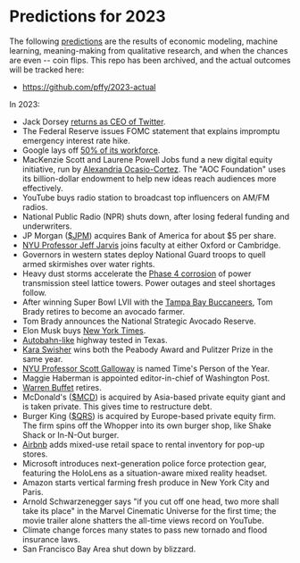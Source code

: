 # Predictions for 2023

The following [predictions](https://www.youtube.com/watch?v=lSPNQ82Sq4E) are the results of economic modeling, machine learning, meaning-making from qualitative research, and when the chances are even -- coin flips. This repo has been archived, and the actual outcomes will be tracked here:

  * https://github.com/pffy/2023-actual

In 2023:

  + Jack Dorsey [returns as CEO of Twitter](https://www.youtube.com/watch?v=szUEkiRPQwQ).
  + The Federal Reserve issues FOMC statement that explains impromptu emergency interest rate hike.
  + Google lays off [50% of its workforce](https://www.youtube.com/watch?v=3OyrX11cMkE).
  + MacKenzie Scott and Laurene Powell Jobs fund a new digital equity initiative, run by [Alexandria Ocasio-Cortez](https://twitter.com/AOC). The "AOC Foundation" uses its billion-dollar endowment to help new ideas reach audiences more effectively.
  + YouTube buys radio station to broadcast top influencers on AM/FM radios.
  + National Public Radio (NPR) shuts down, after losing federal funding and underwriters.
  + JP Morgan ([$JPM](https://finance.yahoo.com/quote/JPM)) acquires Bank of America for about $5 per share.
  + [NYU Professor Jeff Jarvis](https://buzzmachine.com/) joins faculty at either Oxford or Cambridge. 
  + Governors in western states deploy National Guard troops to quell armed skirmishes over water rights.
  + Heavy dust storms accelerate the [Phase 4 corrosion](https://www.utilityproducts.com/home/article/16003357/transmission-tower-maintenance) of power transmission steel lattice towers. Power outages and steel shortages follow.
  + After winning Super Bowl LVII with the [Tampa Bay Buccaneers](https://www.buccaneers.com/), Tom Brady retires to become an avocado farmer. 
  + Tom Brady announces the National Strategic Avocado Reserve.
  + Elon Musk buys [New York Times](https://www.nytimes.com/).
  + [Autobahn-like](https://en.wikipedia.org/wiki/Autobahn) highway tested in Texas.
  + [Kara Swisher](https://twitter.com/karaswisher) wins both the Peabody Award and Pulitzer Prize in the same year.
  + [NYU Professor Scott Galloway](https://www.profgalloway.com/) is named Time's Person of the Year.
  + Maggie Haberman is appointed editor-in-chief of Washington Post.
  + [Warren Buffet](https://www.youtube.com/watch?v=FsDYatBvwYI) retires.
  + McDonald's ([$MCD](https://finance.yahoo.com/quote/MCD)) is acquired by Asia-based private equity giant and is taken private. This gives time to restructure debt.
  + Burger King ([$QRS](https://finance.yahoo.com/quote/QSR)) is acquired by Europe-based private equity firm. The firm spins off the Whopper into its own burger shop, like Shake Shack or In-N-Out burger.
  + [Airbnb](https://www.airbnb.com/) adds mixed-use retail space to rental inventory for pop-up stores.
  + Microsoft introduces next-generation police force protection gear, featuring the HoloLens as a situation-aware mixed reality headset.
  + Amazon starts vertical farming fresh produce in New York City and Paris.
  + Arnold Schwarzenegger says "if you cut off one head, two more shall take its place" in the Marvel Cinematic Universe for the first time; the movie trailer alone shatters the all-time views record on YouTube.
  + Climate change forces many states to pass new tornado and flood insurance laws.
  + San Francisco Bay Area shut down by blizzard.
